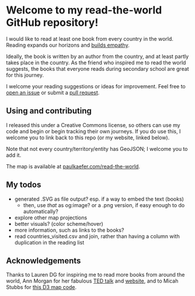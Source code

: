 # Welcome to my read-the-world GitHub repository!
I would like to read at least one book from every country in the world. 
Reading expands our horizons and [builds empathy](https://www.theguardian.com/books/2013/oct/15/neil-gaiman-future-libraries-reading-daydreaming).

Ideally, the book is written by an author from the country, and at least partly takes place in the country. As the friend who inspired me to read the world suggests, the books that everyone reads during secondary school are great for this journey.

I welcome your reading suggestions or ideas for improvement. Feel free to [open an issue](https://github.com/paulkaefer/read-the-world/issues)
or submit a [pull request](https://github.com/paulkaefer/read-the-world/pulls).

## Using and contributing
I released this under a Creative Commons license,
so others can use my code and begin or begin tracking their own journeys.
If you do use this, I welcome you to link back to this repo (or my website, linked below).

Note that not every country/territory/entity has GeoJSON;
I welcome you to add it.

The map is available at [paulkaefer.com/read-the-world](http://paulkaefer.com/read-the-world/).

## My todos
* generated .SVG as file output? esp. if a way to embed the text (books)
  * then, use *that* as og:image? or a .png version, if easy enough to do automatically?
* explore other map projections
* better visuals? (color scheme/hover)
* more information, such as links to the books?
* read countries_visited.csv and join, rather than having a column with duplication in the reading list

## Acknowledgements
Thanks to Lauren DG for inspiring me to read more books from around the world, Ann Morgan for her fabulous [TED talk](http://www.ted.com/talks/ann_morgan_my_year_reading_a_book_from_every_country_in_the_world) and [website](https://ayearofreadingtheworld.com/thelist/), and to Micah Stubbs for [this D3 map code](http://bl.ocks.org/micahstubbs/8e15870eb432a21f0bc4d3d527b2d14f).


